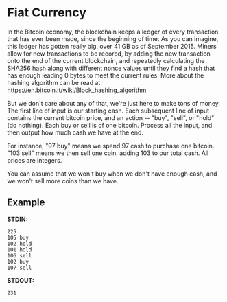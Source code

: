 # Fiat Currency

In the Bitcoin economy, the blockchain keeps a ledger of every transaction that has ever been made, since the beginning of time. As you can imagine, this ledger has gotten really big, over 41 GB as of September 2015. Miners allow for new transactions to be recored, by adding the new transaction onto the end of the current blockchain, and repeatedly calculating the SHA256 hash along with different nonce values until they find a hash that has enough leading 0 bytes to meet the current rules. More about the hashing algorithm can be read at https://en.bitcoin.it/wiki/Block_hashing_algorithm

But we don't care about any of that, we're just here to make tons of money. The first line of input is our starting cash. Each subsequent line of input contains the current bitcoin price, and an action -- "buy", "sell", or "hold" (do nothing). Each buy or sell is of one bitcoin. Process all the input, and then output how much cash we have at the end.

For instance, "97 buy" means we spend 97 cash to purchase one bitcoin. "103 sell" means we then sell one coin, adding 103 to our total cash. All prices are integers.

You can assume that we won't buy when we don't have enough cash, and we won't sell more coins than we have.

## Example

**STDIN:**

```
225
105 buy
102 hold
101 hold
106 sell
102 buy
107 sell
```

**STDOUT:**

```
231
```